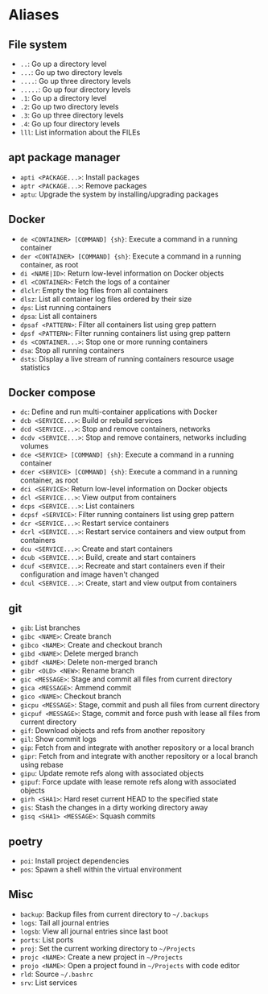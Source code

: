# Aliases

## File system

- `..`: Go up a directory level
- `...`: Go up two directory levels
- `....`: Go up three directory levels
- `.....`: Go up four directory levels
- `.1`: Go up a directory level
- `.2`: Go up two directory levels
- `.3`: Go up three directory levels
- `.4`: Go up four directory levels
- `lll`: List information about the FILEs

## apt package manager

- `apti <PACKAGE...>`: Install packages
- `aptr <PACKAGE...>`: Remove packages
- `aptu`: Upgrade the system by installing/upgrading packages

## Docker

- `de <CONTAINER> [COMMAND] {sh}`: Execute a command in a running container
- `der <CONTAINER> [COMMAND] {sh}`: Execute a command in a running container, as root
- `di <NAME|ID>`: Return low-level information on Docker objects
- `dl <CONTAINER>`: Fetch the logs of a container
- `dlclr`: Empty the log files from all containers
- `dlsz`: List all container log files ordered by their size
- `dps`: List running containers
- `dpsa`: List all containers
- `dpsaf <PATTERN>`: Filter all containers list using grep pattern
- `dpsf <PATTERN>`: Filter running containers list using grep pattern
- `ds <CONTAINER...>`: Stop one or more running containers
- `dsa`: Stop all running containers
- `dsts`: Display a live stream of running containers resource usage statistics

## Docker compose

- `dc`: Define and run multi-container applications with Docker
- `dcb <SERVICE...>`: Build or rebuild services
- `dcd <SERVICE...>`: Stop and remove containers, networks
- `dcdv <SERVICE...>`: Stop and remove containers, networks including volumes
- `dce <SERVICE> [COMMAND] {sh}`: Execute a command in a running container
- `dcer <SERVICE> [COMMAND] {sh}`: Execute a command in a running container, as root
- `dci <SERVICE>`: Return low-level information on Docker objects
- `dcl <SERVICE...>`: View output from containers
- `dcps <SERVICE...>`: List containers
- `dcpsf <SERVICE>`: Filter running containers list using grep pattern
- `dcr <SERVICE...>`: Restart service containers
- `dcrl <SERVICE...>`: Restart service containers and view output from containers
- `dcu <SERVICE...>`: Create and start containers
- `dcub <SERVICE...>`: Build, create and start containers
- `dcuf <SERVICE...>`: Recreate and start containers even if their configuration and image haven't changed
- `dcul <SERVICE...>`: Create, start and view output from containers

## git

- `gib`: List branches
- `gibc <NAME>`: Create branch
- `gibco <NAME>`: Create and checkout branch
- `gibd <NAME>`: Delete merged branch
- `gibdf <NAME>`: Delete non-merged branch
- `gibr <OLD> <NEW>`: Rename branch
- `gic <MESSAGE>`: Stage and commit all files from current directory
- `gica <MESSAGE>`: Ammend commit
- `gico <NAME>`: Checkout branch
- `gicpu <MESSAGE>`: Stage, commit and push all files from current directory
- `gicpuf <MESSAGE>`: Stage, commit and force push with lease all files from current directory
- `gif`: Download objects and refs from another repository
- `gil`: Show commit logs
- `gip`: Fetch from and integrate with another repository or a local branch
- `gipr`: Fetch from and integrate with another repository or a local branch using rebase
- `gipu`: Update remote refs along with associated objects
- `gipuf`: Force update with lease remote refs along with associated objects
- `girh <SHA1>`: Hard reset current HEAD to the specified state
- `gis`: Stash the changes in a dirty working directory away
- `gisq <SHA1> <MESSAGE>`: Squash commits

## poetry

- `poi`: Install project dependencies
- `pos`: Spawn a shell within the virtual environment

## Misc

- `backup`: Backup files from current directory to `~/.backups`
- `logs`: Tail all journal entries
- `logsb`: View all journal entries since last boot
- `ports`: List ports
- `proj`: Set the current working directory to `~/Projects`
- `projc <NAME>`: Create a new project in `~/Projects`
- `projo <NAME>`: Open a project found in `~/Projects` with code editor
- `rld`: Source `~/.bashrc`
- `srv`: List services
